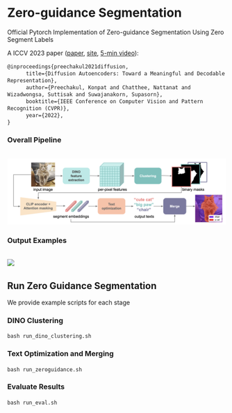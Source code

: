 # Zero-guidance Segmentation
Official Pytorch Implementation of Zero-guidance Segmentation Using Zero Segment Labels


A ICCV 2023 paper ([paper](https://openaccess.thecvf.com/content/ICCV2023/papers/Rewatbowornwong_Zero-guidance_Segmentation_Using_Zero_Segment_Labels_ICCV_2023_paper.pdf), [site](https://zero-guide-seg.github.io/), [5-min video](https://www.youtube.com/watch?v=sIK3ExE0HnU)):


```
@inproceedings{preechakul2021diffusion,
      title={Diffusion Autoencoders: Toward a Meaningful and Decodable Representation}, 
      author={Preechakul, Konpat and Chatthee, Nattanat and Wizadwongsa, Suttisak and Suwajanakorn, Supasorn},
      booktitle={IEEE Conference on Computer Vision and Pattern Recognition (CVPR)}, 
      year={2022},
}
```


### Overall Pipeline

<br>
<img src='figures/overall_pipeline.png'/>
<br>


### Output Examples
<br>
<img src='figures/examples.png'/>
<br>


## Run Zero Guidance Segmentation 
We provide example scripts for each stage
### DINO Clustering
```bash run_dino_clustering.sh ```
### Text Optimization and Merging
```bash run_zeroguidance.sh```
### Evaluate Results
```bash run_eval.sh```




```

